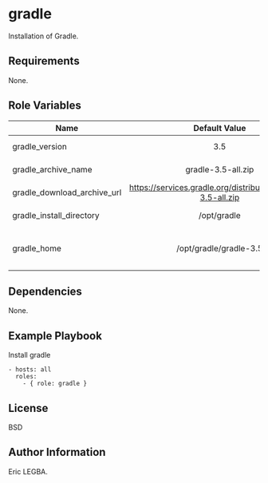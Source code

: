 gradle
=========

Installation of Gradle.

Requirements
------------

None.

Role Variables
--------------

| Name	        | Default Value	| Description|
| ------------- |:-------------:| ----------:|
|gradle_version|3.5|Gradle Version|
|gradle_archive_name|gradle-3.5-all.zip|Archive .zip name|
|gradle_download_archive_url|https://services.gradle.org/distributions/gradle-3.5-all.zip|Url of the archive|
|gradle_install_directory|/opt/gradle|Installation directory|
|gradle_home|/opt/gradle/gradle-3.5|Absolut path of the archive name|

Dependencies
------------

None.

Example Playbook
----------------

Install gradle

    - hosts: all
      roles:
        - { role: gradle }

License
-------

BSD

Author Information
------------------

Eric LEGBA.
